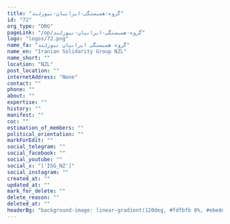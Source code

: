 ```yaml
---
title: "گروه-همبستگی-ایرانیان-نیوزلند"
id: "72"
org_type: "ORG"
pageLink: "/op/گروه-همبستگی-ایرانیان-نیوزلند"
logo: "logos/72.png"
name_fa: "گروه همبستگی ایرانیان نیوزلند"
name_en: "Iranian Solidarity Group NZL"
name_short: ""
location: "NZL"
post_location: ""
internetAddress: "None"
contact: ""
phone: ""
about: ""
expertise: ""
history: ""
manifest: ""
coc: ""
estimation_of_members: ""
political_orientation: ""
markForEdit: ""
social_telegram: ""
social_facebook: ""
social_youtube: ""
social_x: "['ISG_NZ']"
social_instagram: ""
created_at: ""
updated_at: ""
mark_for_delete: ""
delete_reason: ""
deleted_at: ""
headerBg: "background-image: linear-gradient(120deg, #fdfbfb 0%, #ebedee 100%);"
---
```

